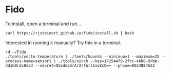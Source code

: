# Fido

To install, open a terminal and run...
```
curl https://rjsteinert.github.io/fido/install.sh | bash
```


Interested in running it manually? Try this in a terminal.
```
cd ~/Fido
./tools/yocto-temperature | ./tools/bounds --minimum=1 --maximum=25 --process-name=sensor1 | ./tools/sinch --key=17254479-2fcc-46b8-8rbe-dd1b0rdc0e33 --secret=QGrd655rAr2/fbrlIseZcQ== --phone=8024884622
```
